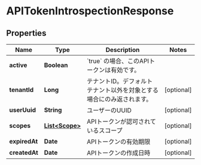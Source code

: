 

# APITokenIntrospectionResponse


## Properties

| Name | Type | Description | Notes |
|------------ | ------------- | ------------- | -------------|
|**active** | **Boolean** | &#x60;true&#x60; の場合、このAPIトークンは有効です。 |  |
|**tenantId** | **Long** | テナントID。デフォルトテナント以外を対象とする場合にのみ返されます。 |  [optional] |
|**userUuid** | **String** | ユーザーのUUID |  [optional] |
|**scopes** | [**List&lt;Scope&gt;**](Scope.md) | APIトークンが認可されているスコープ |  [optional] |
|**expiredAt** | **Date** | APIトークンの有効期限 |  [optional] |
|**createdAt** | **Date** | APIトークンの作成日時 |  [optional] |



